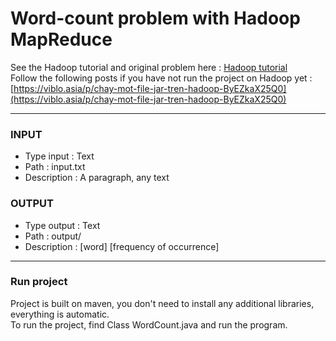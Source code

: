 # Word-count problem with Hadoop MapReduce
See the Hadoop tutorial and original problem here : [Hadoop tutorial](https://hadoop.apache.org/docs/current/hadoop-mapreduce-client/hadoop-mapreduce-client-core/MapReduceTutorial.html) <br />
Follow the following posts if you have not run the project on Hadoop yet : [https://viblo.asia/p/chay-mot-file-jar-tren-hadoop-ByEZkaX25Q0](https://viblo.asia/p/chay-mot-file-jar-tren-hadoop-ByEZkaX25Q0)

---
### INPUT
- Type input : Text 
- Path : input.txt
- Description : A paragraph, any text

### OUTPUT
- Type output : Text
- Path : output/
- Description : [word] [frequency of occurrence]

---
### Run project
Project is built on maven, you don't need to install any additional libraries, everything is automatic. <br />
To run the project, find Class WordCount.java and run the program. 
